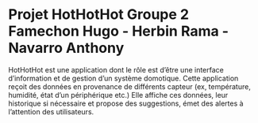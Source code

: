 # Projet HotHotHot Groupe 2 Famechon Hugo - Herbin Rama - Navarro Anthony
HotHotHot est une application dont le rôle est d’être une interface d’information et
de gestion d’un système domotique.
Cette application reçoit des données en provenance de différents capteur (ex,
température, humidité, état d’un périphérique etc.)
Elle affiche ces données, leur historique si nécessaire et propose des suggestions,
émet des alertes à l’attention des utilisateurs.